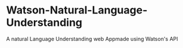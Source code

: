 # Watson-Natural-Language-Understanding
A natural Language Understanding  web Appmade using Watson's API
